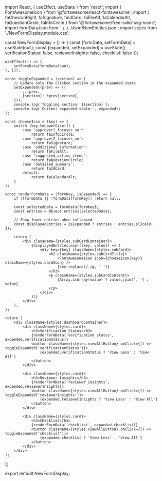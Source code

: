 import React, { useEffect, useState } from 'react';
import { FontAwesomeIcon } from '@fortawesome/react-fontawesome';
import {
    faChevronRight,
    faSignature,
    faIdCard,
    faFileAlt,
    faCalendarAlt,
    faQuestionCircle,
    faInfoCircle
} from '@fortawesome/free-solid-svg-icons';
import formDataJson from '../../../Json/NewEntities.json';
import styles from './NewFormDisplay.module.css';

const NewFormDisplay = () => {
    const [formData, setFormData] = useState(null);
    const [expanded, setExpanded] = useState({
        verificationStatus: false,
        reviewerInsights: false,
        checklist: false
    });

    useEffect(() => {
        setFormData(formDataJson);
    }, []);

    const toggleExpanded = (section) => {
        // Update only the clicked section in the expanded state
        setExpanded((prev) => ({
            ...prev,
            [section]: !prev[section],
        }));
        console.log(`Toggling section: ${section}`);
        console.log('Current expanded state:', expanded);
    };

    const chooseIcon = (key) => {
        switch (key.toLowerCase()) {
            case 'approver1_focuses_on':
                return faInfoCircle;
            case 'approver2_focuses_on':
                return faSignature;
            case 'additional_information':
                return faFileAlt;
            case 'suggested_action_items':
                return faQuestionCircle;
            case 'detailed_summary':
                return faIdCard;
            default:
                return faCalendarAlt;
        }
    };

    const renderFormData = (formKey, isExpanded) => {
        if (!formData || !formData[formKey]) return null;

        const selectedData = formData[formKey];
        const entries = Object.entries(selectedData);

        // Show fewer entries when collapsed
        const displayedEntries = isExpanded ? entries : entries.slice(0, 3);

        return (
            <div className={styles.subCardContainer}>
                {displayedEntries.map(([key, value]) => (
                    <div key={key} className={styles.subCard}>
                        <h2 className={styles.subCardTitle}>
                            <FontAwesomeIcon icon={chooseIcon(key)} className={styles.cardIcon} />
                            {key.replace(/_/g, ' ')}
                        </h2>
                        <p className={styles.subCardContent}>
                            {Array.isArray(value) ? value.join(', ') : value}
                        </p>
                    </div>
                ))}
            </div>
        );
    };

    return (
        <div className={styles.dashboardContainer}>
            <div className={styles.card}>
                <h3>Verification Status</h3>
                {renderFormData('verification_status', expanded.verificationStatus)}
                <button className={styles.viewAllButton} onClick={() => toggleExpanded('verificationStatus')}>
                    {expanded.verificationStatus ? 'View Less' : 'View All'}
                </button>
            </div>

            <div className={styles.card}>
                <h3>Reviewer Insights</h3>
                {renderFormData('reviewer_insights', expanded.reviewerInsights)}
                <button className={styles.viewAllButton} onClick={() => toggleExpanded('reviewerInsights')}>
                    {expanded.reviewerInsights ? 'View Less' : 'View All'}
                </button>
            </div>

            <div className={styles.card}>
                <h3>Checklist</h3>
                {renderFormData('checklist', expanded.checklist)}
                <button className={styles.viewAllButton} onClick={() => toggleExpanded('checklist')}>
                    {expanded.checklist ? 'View Less' : 'View All'}
                </button>
            </div>
        </div>
    );
};

export default NewFormDisplay;
